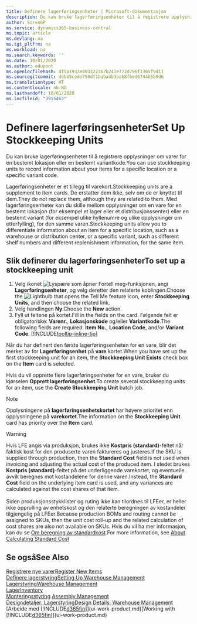 ```yaml
---
title: Definere lagerføringsenheter | Microsoft-dokumentasjon
description: Du kan bruke lagerføringsenheter til å registrere opplysninger om varer for en bestemt lokasjon eller en bestemt variantkode.
author: SorenGP
ms.service: dynamics365-business-central
ms.topic: article
ms.devlang: na
ms.tgt_pltfrm: na
ms.workload: na
ms.search.keywords: ''
ms.date: 10/01/2020
ms.author: edupont
ms.openlocfilehash: 4f5a1933e803322367b241e772d796f1365f9d11
ms.sourcegitcommit: ddbb5cede750df1baba4b3eab8fbed6744b5b9d6
ms.translationtype: HT
ms.contentlocale: nb-NO
ms.lasthandoff: 10/01/2020
ms.locfileid: "3915463"
---
```

# <a name="set-up-stockkeeping-units"></a><span data-ttu-id="4073a-103">Definere lagerføringsenheter</span><span class="sxs-lookup"><span data-stu-id="4073a-103">Set Up Stockkeeping Units</span></span>
<span data-ttu-id="4073a-104">Du kan bruke lagerføringsenheter til å registrere opplysninger om varer for en bestemt lokasjon eller en bestemt variantkode.</span><span class="sxs-lookup"><span data-stu-id="4073a-104">You can use stockkeeping units to record information about your items for a specific location or a specific variant code.</span></span>  

 <span data-ttu-id="4073a-105">Lagerføringsenheter er et tillegg til varekort.</span><span class="sxs-lookup"><span data-stu-id="4073a-105">Stockkeeping units are a supplement to item cards.</span></span> <span data-ttu-id="4073a-106">De erstatter dem ikke, selv om de er knyttet til dem.</span><span class="sxs-lookup"><span data-stu-id="4073a-106">They do not replace them, although they are related to them.</span></span> <span data-ttu-id="4073a-107">Med lagerføringsenheter kan du skille mellom opplysninger om en vare for en bestemt lokasjon (for eksempel et lager eller et distribusjonssenter) eller en bestemt variant (for eksempel ulike hyllenumre og ulike opplysninger om etterfylling), for den samme varen.</span><span class="sxs-lookup"><span data-stu-id="4073a-107">Stockkeeping units allow you to differentiate information about an item for a specific location, such as a warehouse or distribution center, or a specific variant, such as different shelf numbers and different replenishment information, for the same item.</span></span>  

## <a name="to-set-up-a-stockkeeping-unit"></a><span data-ttu-id="4073a-108">Slik definerer du lagerføringsenheter</span><span class="sxs-lookup"><span data-stu-id="4073a-108">To set up a stockkeeping unit</span></span>  

1.  <span data-ttu-id="4073a-109">Velg ikonet ![Lyspære som åpner Fortell meg-funksjonen](media/ui-search/search_small.png "Fortell hva du vil gjøre"), angi **Lagerføringsenheter**, og velg deretter den relaterte koblingen.</span><span class="sxs-lookup"><span data-stu-id="4073a-109">Choose the ![Lightbulb that opens the Tell Me feature](media/ui-search/search_small.png "Tell me what you want to do") icon, enter **Stockkeeping Units**, and then choose the related link.</span></span>  
2.  <span data-ttu-id="4073a-110">Velg handlingen **Ny**.</span><span class="sxs-lookup"><span data-stu-id="4073a-110">Choose the **New** action.</span></span>  
3.  <span data-ttu-id="4073a-111">Fyll ut feltene på kortet.</span><span class="sxs-lookup"><span data-stu-id="4073a-111">Fill in the fields on the card.</span></span> <span data-ttu-id="4073a-112">Følgende felt er obligatoriske: **Varenr.**, **Lokasjonskode** og/eller **Variantkode**.</span><span class="sxs-lookup"><span data-stu-id="4073a-112">The following fields are required: **Item No.**, **Location Code**, and/or **Variant Code**.</span></span> [!INCLUDE[tooltip-inline-tip](includes/tooltip-inline-tip_md.md)]  

<span data-ttu-id="4073a-113">Når du har definert den første lagerføringsenheten for en vare, blir det merket av for **Lagerføringsenhet** på **vare** kortet.</span><span class="sxs-lookup"><span data-stu-id="4073a-113">When you have set up the first stockkeeping unit for an item, the **Stockkeeping Unit Exists** check box on the **Item** card is selected.</span></span>  

<span data-ttu-id="4073a-114">Hvis du vil opprette flere lagerføringsenheter for en vare, bruker du kjørselen **Opprett lagerføringsenhet**.</span><span class="sxs-lookup"><span data-stu-id="4073a-114">To create several stockkeeping units for an item, use the **Create Stockkeeping Unit** batch job.</span></span>  

> [!NOTE]  
>  <span data-ttu-id="4073a-115">Opplysningene på **lagerføringsenhetskortet** har høyere prioritet enn opplysningene på **varekortet**.</span><span class="sxs-lookup"><span data-stu-id="4073a-115">The information on the **Stockkeeping Unit** card has priority over the **Item** card.</span></span>

> [!Warning]
> <span data-ttu-id="4073a-116">Hvis LFE angis via produksjon, brukes ikke **Kostpris (standard)**-feltet når faktisk kost for den produserte varen faktureres og justeres.</span><span class="sxs-lookup"><span data-stu-id="4073a-116">If the SKU is supplied through production, then the **Standard Cost** field is not used when invoicing and adjusting the actual cost of the produced item.</span></span> <span data-ttu-id="4073a-117">I stedet brukes **Kostpris (standard)**-feltet på det underliggende varekortet, og eventuelle avvik beregnes mot kostandelene for denne varen.</span><span class="sxs-lookup"><span data-stu-id="4073a-117">Instead, the **Standard Cost** field on the underlying item card is used, and any variances are calculated against the cost shares of that item.</span></span><br /><br />
> <span data-ttu-id="4073a-118">Siden produksjonsstykklister og ruting ikke kan tilordnes til LFEer, er heller ikke opprulling av enhetskost og den relaterte beregningen av kostandeler tilgjengelig på LFEer.</span><span class="sxs-lookup"><span data-stu-id="4073a-118">Because production BOMs and routing cannot be assigned to SKUs, then the unit cost roll-up and the related calculation of cost shares are also not available on SKUs.</span></span> <span data-ttu-id="4073a-119">Hvis du vil ha mer informasjon, kan du se [Om beregning av standardkost](finance-about-calculating-standard-cost.md).</span><span class="sxs-lookup"><span data-stu-id="4073a-119">For more information, see [About Calculating Standard Cost](finance-about-calculating-standard-cost.md)</span></span>

## <a name="see-also"></a><span data-ttu-id="4073a-120">Se også</span><span class="sxs-lookup"><span data-stu-id="4073a-120">See Also</span></span>  
[<span data-ttu-id="4073a-121">Registrere nye varer</span><span class="sxs-lookup"><span data-stu-id="4073a-121">Register New Items</span></span>](inventory-how-register-new-items.md)  
[<span data-ttu-id="4073a-122">Definere lagerstyring</span><span class="sxs-lookup"><span data-stu-id="4073a-122">Setting Up Warehouse Management</span></span>](warehouse-setup-warehouse.md)  
[<span data-ttu-id="4073a-123">Lagerstyring</span><span class="sxs-lookup"><span data-stu-id="4073a-123">Warehouse Management</span></span>](warehouse-manage-warehouse.md)  
[<span data-ttu-id="4073a-124">Lager</span><span class="sxs-lookup"><span data-stu-id="4073a-124">Inventory</span></span>](inventory-manage-inventory.md)  
<span data-ttu-id="4073a-125">[Monteringsstyring](assembly-assemble-items.md)  </span><span class="sxs-lookup"><span data-stu-id="4073a-125">[Assembly Management](assembly-assemble-items.md)  </span></span>  
[<span data-ttu-id="4073a-126">Designdetaljer: Lagerstyring</span><span class="sxs-lookup"><span data-stu-id="4073a-126">Design Details: Warehouse Management</span></span>](design-details-warehouse-management.md)  
<span data-ttu-id="4073a-127">[Arbeide med [!INCLUDE[d365fin](includes/d365fin_md.md)]](ui-work-product.md)</span><span class="sxs-lookup"><span data-stu-id="4073a-127">[Working with [!INCLUDE[d365fin](includes/d365fin_md.md)]](ui-work-product.md)</span></span>  
